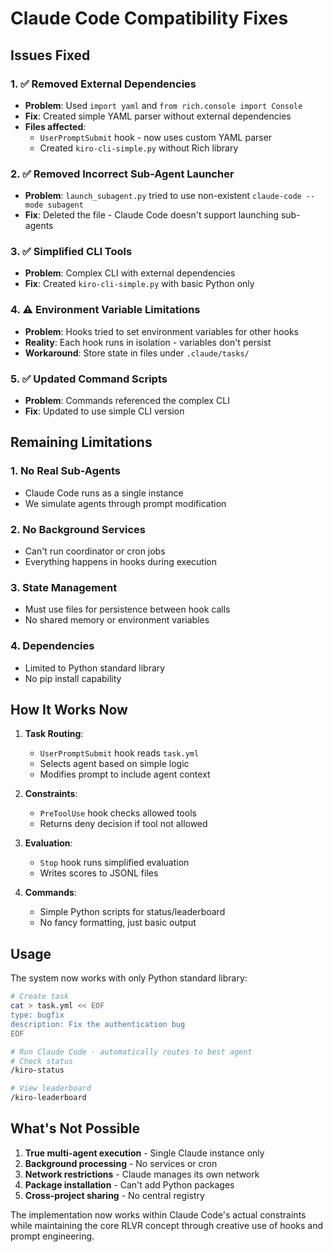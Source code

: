 # Claude Code Compatibility Fixes

## Issues Fixed

### 1. ✅ Removed External Dependencies
- **Problem**: Used `import yaml` and `from rich.console import Console`
- **Fix**: Created simple YAML parser without external dependencies
- **Files affected**: 
  - `UserPromptSubmit` hook - now uses custom YAML parser
  - Created `kiro-cli-simple.py` without Rich library

### 2. ✅ Removed Incorrect Sub-Agent Launcher
- **Problem**: `launch_subagent.py` tried to use non-existent `claude-code --mode subagent`
- **Fix**: Deleted the file - Claude Code doesn't support launching sub-agents

### 3. ✅ Simplified CLI Tools
- **Problem**: Complex CLI with external dependencies
- **Fix**: Created `kiro-cli-simple.py` with basic Python only

### 4. ⚠️ Environment Variable Limitations
- **Problem**: Hooks tried to set environment variables for other hooks
- **Reality**: Each hook runs in isolation - variables don't persist
- **Workaround**: Store state in files under `.claude/tasks/`

### 5. ✅ Updated Command Scripts
- **Problem**: Commands referenced the complex CLI
- **Fix**: Updated to use simple CLI version

## Remaining Limitations

### 1. No Real Sub-Agents
- Claude Code runs as a single instance
- We simulate agents through prompt modification

### 2. No Background Services
- Can't run coordinator or cron jobs
- Everything happens in hooks during execution

### 3. State Management
- Must use files for persistence between hook calls
- No shared memory or environment variables

### 4. Dependencies
- Limited to Python standard library
- No pip install capability

## How It Works Now

1. **Task Routing**: 
   - `UserPromptSubmit` hook reads `task.yml`
   - Selects agent based on simple logic
   - Modifies prompt to include agent context

2. **Constraints**:
   - `PreToolUse` hook checks allowed tools
   - Returns deny decision if tool not allowed

3. **Evaluation**:
   - `Stop` hook runs simplified evaluation
   - Writes scores to JSONL files

4. **Commands**:
   - Simple Python scripts for status/leaderboard
   - No fancy formatting, just basic output

## Usage

The system now works with only Python standard library:

```bash
# Create task
cat > task.yml << EOF
type: bugfix
description: Fix the authentication bug
EOF

# Run Claude Code - automatically routes to best agent
# Check status
/kiro-status

# View leaderboard  
/kiro-leaderboard
```

## What's Not Possible

1. **True multi-agent execution** - Single Claude instance only
2. **Background processing** - No services or cron
3. **Network restrictions** - Claude manages its own network
4. **Package installation** - Can't add Python packages
5. **Cross-project sharing** - No central registry

The implementation now works within Claude Code's actual constraints while maintaining the core RLVR concept through creative use of hooks and prompt engineering.